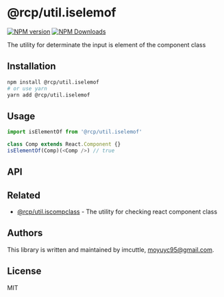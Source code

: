 # @rcp/util.iselemof

[![NPM version](https://img.shields.io/npm/v/@rcp/util.iselemof.svg?style=flat-square)](https://www.npmjs.com/package/@rcp/util.iselemof)
[![NPM Downloads](https://img.shields.io/npm/dm/@rcp/util.iselemof.svg?style=flat-square&maxAge=43200)](https://www.npmjs.com/package/@rcp/util.iselemof)

The utility for determinate the input is element of the component class

## Installation

```bash
npm install @rcp/util.iselemof
# or use yarn
yarn add @rcp/util.iselemof
```

## Usage

```javascript
import isElementOf from '@rcp/util.iselemof'

class Comp extends React.Component {}
isElementOf(Comp)(<Comp />) // true
```

## API

<!-- Generated by documentation.js. Update this documentation by updating the source code. -->

## Related

- [@rcp/util.iscompclass](../util.iscompclass) - The utility for checking react component class

## Authors

This library is written and maintained by imcuttle, <a href="mailto:moyuyc95@gmail.com">moyuyc95@gmail.com</a>.

## License

MIT
